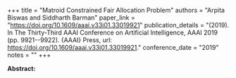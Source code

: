 +++
title = "Matroid Constrained Fair Allocation Problem"
authors = "Arpita Biswas and Siddharth Barman"
paper_link = "https://doi.org/10.1609/aaai.v33i01.33019921"
publication_details = "(2019). In The Thirty-Third AAAI Conference on Artificial Intelligence,  AAAI 2019 (pp. 9921--9922). {AAAI} Press, url: <a href='https://doi.org/10.1609/aaai.v33i01.33019921' target='_blank'>https://doi.org/10.1609/aaai.v33i01.33019921</a>."
conference_date = "2019"
notes = ""
+++

<b>Abstract:</b>
